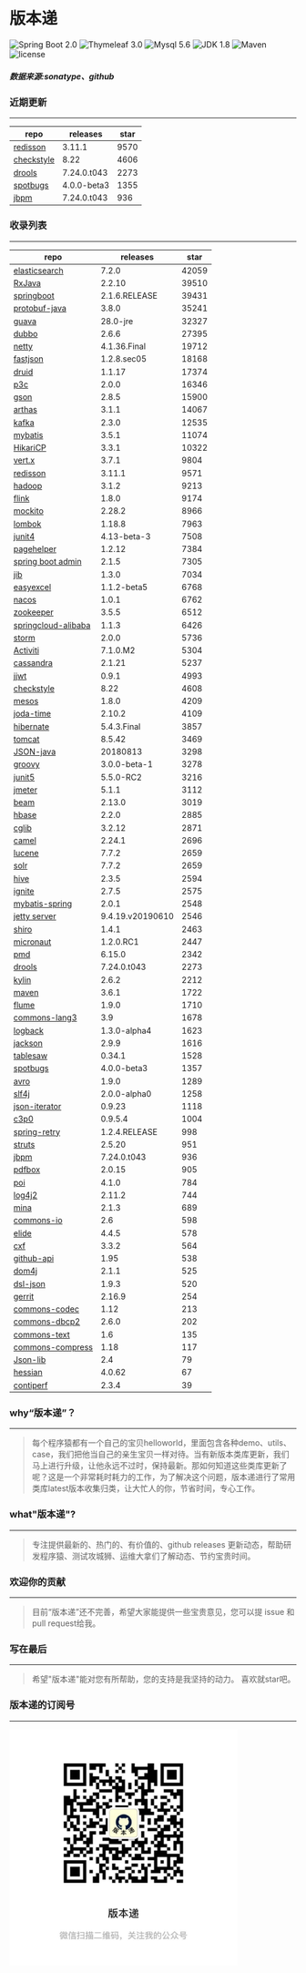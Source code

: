 # 版本递
![Spring Boot 2.0](https://img.shields.io/badge/Spring%20Boot-2.0-brightgreen.svg)
![Thymeleaf 3.0](https://img.shields.io/badge/Thymeleaf-3.0-yellow.svg)
![Mysql 5.6](https://img.shields.io/badge/Mysql-5.6-blue.svg)
![JDK 1.8](https://img.shields.io/badge/JDK-1.8-brightgreen.svg)
![Maven](https://img.shields.io/badge/Maven-3.5.0-yellowgreen.svg)
![license](https://img.shields.io/badge/license-Apache%202-blue.svg)
##### 数据来源:sonatype、github

### 近期更新
---
repo | releases | star
---|---|---
[redisson](https://github.com/redisson/redisson) | 3.11.1 | 9570
[checkstyle](https://github.com/checkstyle/checkstyle) | 8.22 | 4606
[drools](https://github.com/kiegroup/drools) | 7.24.0.t043 | 2273
[spotbugs](https://github.com/spotbugs/spotbugs) | 4.0.0-beta3 | 1355
[jbpm](https://github.com/kiegroup/jbpm) | 7.24.0.t043 | 936

### 收录列表
---
repo | releases | star
---|---|---
[elasticsearch](https://github.com/elastic/elasticsearch) | 7.2.0 | 42059 
[RxJava](https://github.com/ReactiveX/RxJava) | 2.2.10 | 39510 
[springboot](https://github.com/spring-projects/spring-boot) | 2.1.6.RELEASE | 39431 
[protobuf-java](https://github.com/protocolbuffers/protobuf) | 3.8.0 | 35241 
[guava](https://github.com/google/guava) | 28.0-jre | 32327 
[dubbo](https://github.com/apache/incubator-dubbo) | 2.6.6 | 27395 
[netty](https://github.com/netty/netty) | 4.1.36.Final | 19712 
[fastjson](https://github.com/alibaba/fastjson) | 1.2.8.sec05 | 18168 
[druid](https://github.com/alibaba/druid) | 1.1.17 | 17374 
[p3c](https://github.com/alibaba/p3c) | 2.0.0 | 16346 
[gson](https://github.com/google/gson) | 2.8.5 | 15900 
[arthas](https://github.com/alibaba/arthas) | 3.1.1 | 14067 
[kafka](https://github.com/apache/kafka) | 2.3.0 | 12535 
[mybatis](https://github.com/mybatis/mybatis-3) | 3.5.1 | 11074 
[HikariCP](https://github.com/brettwooldridge/HikariCP) | 3.3.1 | 10322 
[vert.x](https://github.com/eclipse-vertx/vert.x) | 3.7.1 | 9804 
[redisson](https://github.com/redisson/redisson) | 3.11.1 | 9571 
[hadoop](https://github.com/apache/hadoop) | 3.1.2 | 9213 
[flink](https://github.com/apache/flink) | 1.8.0 | 9174 
[mockito](https://github.com/mockito/mockito) | 2.28.2 | 8966 
[lombok](https://github.com/rzwitserloot/lombok) | 1.18.8 | 7963 
[junit4](https://github.com/junit-team/junit4) | 4.13-beta-3 | 7508 
[pagehelper](https://github.com/pagehelper/Mybatis-PageHelper) | 1.2.12 | 7384 
[spring boot admin](https://github.com/codecentric/spring-boot-admin) | 2.1.5 | 7305 
[jib](https://github.com/GoogleContainerTools/jib) | 1.3.0 | 7034 
[easyexcel](https://github.com/alibaba/easyexcel) | 1.1.2-beta5 | 6768 
[nacos](https://github.com/alibaba/nacos) | 1.0.1 | 6762 
[zookeeper](https://github.com/apache/zookeeper) | 3.5.5 | 6512 
[springcloud-alibaba](https://github.com/spring-cloud-incubator/spring-cloud-alibaba) | 1.1.3 | 6426 
[storm](https://github.com/apache/storm) | 2.0.0 | 5736 
[Activiti](https://github.com/Activiti/Activiti) | 7.1.0.M2 | 5304 
[cassandra](https://github.com/apache/cassandra) | 2.1.21 | 5237 
[jjwt](https://github.com/jwtk/jjwt) | 0.9.1 | 4993 
[checkstyle](https://github.com/checkstyle/checkstyle) | 8.22 | 4608 
[mesos](https://github.com/apache/mesos) | 1.8.0 | 4209 
[joda-time](https://github.com/JodaOrg/joda-time) | 2.10.2 | 4109 
[hibernate](https://github.com/hibernate/hibernate-orm) | 5.4.3.Final | 3857 
[tomcat](https://github.com/apache/tomcat) | 8.5.42 | 3469 
[JSON-java](https://github.com/stleary/JSON-java) | 20180813 | 3298 
[groovy](https://github.com/apache/groovy) | 3.0.0-beta-1 | 3278 
[junit5](https://github.com/junit-team/junit5) | 5.5.0-RC2 | 3216 
[jmeter](https://github.com/apache/jmeter) | 5.1.1 | 3112 
[beam](https://github.com/apache/beam) | 2.13.0 | 3019 
[hbase](https://github.com/apache/hbase) | 2.2.0 | 2885 
[cglib](https://github.com/cglib/cglib) | 3.2.12 | 2871 
[camel](https://github.com/apache/camel) | 2.24.1 | 2696 
[lucene](https://github.com/apache/lucene-solr) | 7.7.2 | 2659 
[solr](https://github.com/apache/lucene-solr) | 7.7.2 | 2659 
[hive](https://github.com/apache/hive) | 2.3.5 | 2594 
[ignite](https://github.com/apache/ignite) | 2.7.5 | 2575 
[mybatis-spring](https://github.com/mybatis/spring-boot-starter) | 2.0.1 | 2548 
[jetty server](https://github.com/eclipse/jetty.project) | 9.4.19.v20190610 | 2546 
[shiro](https://github.com/apache/shiro) | 1.4.1 | 2463 
[micronaut](https://github.com/micronaut-projects/micronaut-core) | 1.2.0.RC1 | 2447 
[pmd](https://github.com/pmd/pmd) | 6.15.0 | 2342 
[drools](https://github.com/kiegroup/drools) | 7.24.0.t043 | 2273 
[kylin](https://github.com/apache/kylin) | 2.6.2 | 2212 
[maven](https://github.com/apache/maven) | 3.6.1 | 1722 
[flume](https://github.com/apache/flume) | 1.9.0 | 1710 
[commons-lang3](https://github.com/apache/commons-lang) | 3.9 | 1678 
[logback](https://github.com/qos-ch/logback) | 1.3.0-alpha4 | 1623 
[jackson](https://github.com/FasterXML/jackson-core) | 2.9.9 | 1616 
[tablesaw](https://github.com/jtablesaw/tablesaw) | 0.34.1 | 1528 
[spotbugs](https://github.com/spotbugs/spotbugs) | 4.0.0-beta3 | 1357 
[avro](https://github.com/apache/avro) | 1.9.0 | 1289 
[slf4j](https://github.com/qos-ch/slf4j) | 2.0.0-alpha0 | 1258 
[json-iterator](https://github.com/json-iterator/java) | 0.9.23 | 1118 
[c3p0](https://github.com/swaldman/c3p0) | 0.9.5.4 | 1004 
[spring-retry](https://github.com/spring-projects/spring-retry) | 1.2.4.RELEASE | 998 
[struts](https://github.com/apache/struts) | 2.5.20 | 951 
[jbpm](https://github.com/kiegroup/jbpm) | 7.24.0.t043 | 936 
[pdfbox](https://github.com/apache/pdfbox) | 2.0.15 | 905 
[poi](https://github.com/apache/poi) | 4.1.0 | 784 
[log4j2](https://github.com/apache/logging-log4j2) | 2.11.2 | 744 
[mina](https://github.com/apache/mina) | 2.1.3 | 689 
[commons-io](https://github.com/apache/commons-io) | 2.6 | 598 
[elide](https://github.com/yahoo/elide) | 4.4.5 | 578 
[cxf](https://github.com/apache/cxf) | 3.3.2 | 564 
[github-api](https://github.com/kohsuke/github-api) | 1.95 | 538 
[dom4j](https://github.com/dom4j/dom4j) | 2.1.1 | 525 
[dsl-json](https://github.com/ngs-doo/dsl-json) | 1.9.3 | 520 
[gerrit](https://github.com/GerritCodeReview/gerrit) | 2.16.9 | 254 
[commons-codec](https://github.com/apache/commons-codec) | 1.12 | 213 
[commons-dbcp2](https://github.com/apache/commons-dbcp) | 2.6.0 | 202 
[commons-text](https://github.com/apache/commons-text) | 1.6 | 135 
[commons-compress](https://github.com/apache/commons-compress) | 1.18 | 117 
[Json-lib](https://github.com/aalmiray/Json-lib) | 2.4 | 79 
[hessian](https://github.com/ebourg/hessian) | 4.0.62 | 67 
[contiperf](https://github.com/lucaspouzac/contiperf) | 2.3.4 | 39 

### why“版本递”？
--- 
>每个程序猿都有一个自己的宝贝helloworld，里面包含各种demo、utils、case，我们把他当自己的亲生宝贝一样对待。当有新版本类库更新，我们马上进行升级，让他永远不过时，保持最新。那如何知道这些类库更新了呢？这是一个非常耗时耗力的工作，为了解决这个问题，版本递进行了常用类库latest版本收集归类，让大忙人的你，节省时间，专心工作。


### what"版本递"?
---
> 专注提供最新的、热门的、有价值的、github releases 更新动态，帮助研发程序猿、测试攻城狮、运维大拿们了解动态、节约宝贵时间。

### 欢迎你的贡献
---
> 目前“版本递”还不完善，希望大家能提供一些宝贵意见，您可以提 issue 和 pull request给我。


### 写在最后
---
> 希望"版本递"能对您有所帮助，您的支持是我坚持的动力。
> 喜欢就star吧。

### 版本递的订阅号
---
<img src="https://github.com/jartisan2001/latest/blob/master/Image.jpg" width="400" hegiht="400" align=left />
